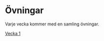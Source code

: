 # Övningar

Varje vecka kommer med en samling övningar.

[Vecka 1](https://github.com/CalleFreme/Pythonprogrammering-for-AI-utveckling-HT24/blob/main/exercises/week1)
